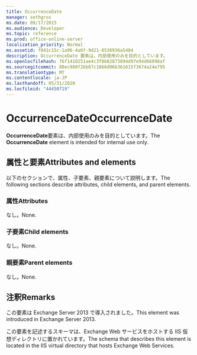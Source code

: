 ```yaml
---
title: OccurrenceDate
manager: sethgros
ms.date: 09/17/2015
ms.audience: Developer
ms.topic: reference
ms.prod: office-online-server
localization_priority: Normal
ms.assetid: f041c15c-1a96-4a6f-9d21-0536936a5484
description: OccurrenceDate 要素は、内部使用のみを目的としています。
ms.openlocfilehash: 76f1410251ae4c3f8b82873894d97e94d66098af
ms.sourcegitcommit: 88ec988f2bb67c1866d06b361615f3674a24e795
ms.translationtype: MT
ms.contentlocale: ja-JP
ms.lasthandoff: 05/31/2020
ms.locfileid: "44450719"
---
```

# <a name="occurrencedate"></a><span data-ttu-id="e9563-103">OccurrenceDate</span><span class="sxs-lookup"><span data-stu-id="e9563-103">OccurrenceDate</span></span>

<span data-ttu-id="e9563-104">**OccurrenceDate**要素は、内部使用のみを目的としています。</span><span class="sxs-lookup"><span data-stu-id="e9563-104">The **OccurrenceDate** element is intended for internal use only.</span></span> 

## <a name="attributes-and-elements"></a><span data-ttu-id="e9563-105">属性と要素</span><span class="sxs-lookup"><span data-stu-id="e9563-105">Attributes and elements</span></span>

<span data-ttu-id="e9563-106">以下のセクションで、属性、子要素、親要素について説明します。</span><span class="sxs-lookup"><span data-stu-id="e9563-106">The following sections describe attributes, child elements, and parent elements.</span></span>
  
### <a name="attributes"></a><span data-ttu-id="e9563-107">属性</span><span class="sxs-lookup"><span data-stu-id="e9563-107">Attributes</span></span>

<span data-ttu-id="e9563-108">なし。</span><span class="sxs-lookup"><span data-stu-id="e9563-108">None.</span></span>
  
### <a name="child-elements"></a><span data-ttu-id="e9563-109">子要素</span><span class="sxs-lookup"><span data-stu-id="e9563-109">Child elements</span></span>

<span data-ttu-id="e9563-110">なし。</span><span class="sxs-lookup"><span data-stu-id="e9563-110">None.</span></span>
  
### <a name="parent-elements"></a><span data-ttu-id="e9563-111">親要素</span><span class="sxs-lookup"><span data-stu-id="e9563-111">Parent elements</span></span>

<span data-ttu-id="e9563-112">なし。</span><span class="sxs-lookup"><span data-stu-id="e9563-112">None.</span></span>
  
## <a name="remarks"></a><span data-ttu-id="e9563-113">注釈</span><span class="sxs-lookup"><span data-stu-id="e9563-113">Remarks</span></span>

<span data-ttu-id="e9563-114">この要素は Exchange Server 2013 で導入されました。</span><span class="sxs-lookup"><span data-stu-id="e9563-114">This element was introduced in Exchange Server 2013.</span></span>
  
<span data-ttu-id="e9563-115">この要素を記述するスキーマは、Exchange Web サービスをホストする IIS 仮想ディレクトリに置かれています。</span><span class="sxs-lookup"><span data-stu-id="e9563-115">The schema that describes this element is located in the IIS virtual directory that hosts Exchange Web Services.</span></span>
  

